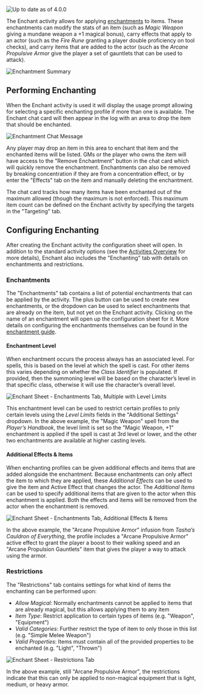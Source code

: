 ![Up to date as of 4.0.0](https://img.shields.io/static/v1?label=dnd5e&message=4.0.0&color=informational)

The Enchant activity allows for applying [enchantments](Enchantment.md) to items. These enchantments can modify the stats of an item (such as *Magic Weapon* giving a mundane weapon a +1 magical bonus), carry effects that apply to an actor (such as the *Fire Rune* granting a player double proficiency on tool checks), and carry items that are added to the actor (such as the *Arcane Propulsive Armor* give the player a set of gauntlets that can be used to attack).

![Enchantment Summary](https://raw.githubusercontent.com/foundryvtt/dnd5e/publish-wiki/wiki/images/enchantment/enchantment-summary.jpg)


## Performing Enchanting

When the Enchant activity is used it will display the usage prompt allowing for selecting a specific enchanting profile if more than one is available. The Enchant chat card will then appear in the log with an area to drop the item that should be enchanted.

![Enchantment Chat Message](https://raw.githubusercontent.com/foundryvtt/dnd5e/publish-wiki/wiki/images/enchantment/enchantment-chat-message.jpg)

Any player may drop an item in this area to enchant that item and the enchanted items will be listed. GMs or the player who owns the item will have access to the "Remove Enchantment" button in the chat card which will quickly remove the enchantment. Enchantments can also be removed by breaking concentration if they are from a concentration effect, or by enter the "Effects" tab on the item and manually deleting the enchantment.

The chat card tracks how many items have been enchanted out of the maximum allowed (though the maximum is not enforced). This maximum item count can be defined on the Enchant activity by specifying the targets in the "Targeting" tab.


## Configuring Enchanting

After creating the Enchant activity the configuration sheet will open. In addition to the standard activity options (see the [Activities Overview](Activities.md) for more details), Enchant also includes the "Enchanting" tab with details on enchantments and restrictions.

### Enchantments

The "Enchantments" tab contains a list of potential enchantments that can be applied by the activity. The plus button can be used to create new enchantments, or the dropdown can be used to select enchantments that are already on the item, but not yet on the Enchant activity. Clicking on the name of an enchantment will open up the configuration sheet for it. More details on configuring the enchantments themselves can be found in the [enchantment guide](Enchantment.md).

#### Enchantment Level

When enchantment occurs the process always has an associated level. For spells, this is based on the level at which the spell is cast. For other items this varies depending on whether the *Class Identifier* is populated. If provided, then the summoning level will be based on the character’s level in that specific class, otherwise it will use the character’s overall level.

![Enchant Sheet - Enchantments Tab, Multiple with Level Limits](https://raw.githubusercontent.com/foundryvtt/dnd5e/publish-wiki/wiki/images/enchantment/enchant-enchantments-multiple.jpg)

This enchantment level can be used to restrict certain profiles to pnly certain levels using the *Level Limits* fields in the "Additional Settings" dropdown. In the above example, the "Magic Weapon" spell from the *Player’s Handbook*, the level limit is set so the "Magic Weapon, +1" enchantment is applied if the spell is cast at 3rd level or lower, and the other two enchantments are available at higher casting levels.

#### Additional Effects & Items

When enchanting profiles can be given additional effects and items that are added alongside the enchantment. Because enchantments can only affect the item to which they are applied, these *Additional Effects* can be used to give the item and Active Effect that changes the actor. The *Additional Items* can be used to specify additional items that are given to the actor when this enchantment is applied. Both the effects and items will be removed from the actor when the enchantment is removed.

![Enchant Sheet - Enchantments Tab, Additional Effects & Items](https://raw.githubusercontent.com/foundryvtt/dnd5e/publish-wiki/wiki/images/enchantment/enchant-enchantments-riders.jpg)

In the above example, the "Arcane Propulsive Armor" infusion from *Tasha’s Cauldron of Everything*, the profile includes a "Arcane Propulsive Armor" active effect to grant the player a boost to their walking speed and an "Arcane Propulsion Gauntlets" item that gives the player a way to attack using the armor.

### Restrictions

The "Restrictions" tab contains settings for what kind of items the enchanting can be performed upon:
- *Allow Magical*: Normally enchantments cannot be applied to items that are already magical, but this allows applying them to any item
- *Item Type*: Restrict application to certain types of items (e.g. "Weapon", "Equipment")
- *Valid Categories*: Further restrict the type of item to only those in this list (e.g. "Simple Melee Weapon")
- *Valid Properties*: Items must contain all of the provided properties to be enchanted (e.g. "Light", "Thrown")

![Enchant Sheet - Restrictions Tab](https://raw.githubusercontent.com/foundryvtt/dnd5e/publish-wiki/wiki/images/enchantment/enchant-restrictions.jpg)

In the above example, still "Arcane Propulsive Armor", the restrictions indicate that this can only be applied to non-magical equipment that is light, medium, or heavy armor.
